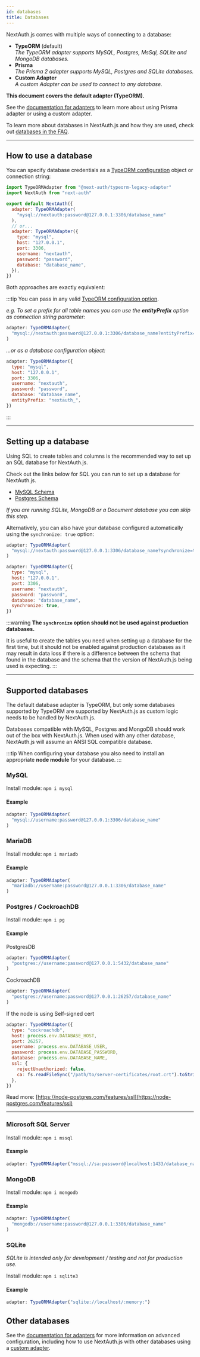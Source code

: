```yaml
---
id: databases
title: Databases
---
```


NextAuth.js comes with multiple ways of connecting to a database:

- **TypeORM** (default)<br/>
  _The TypeORM adapter supports MySQL, Postgres, MsSql, SQLite and MongoDB databases._
- **Prisma**<br/>
  _The Prisma 2 adapter supports MySQL, Postgres and SQLite databases._
- **Custom Adapter**<br/>
  _A custom Adapter can be used to connect to any database._

**This document covers the default adapter (TypeORM).**

See the [documentation for adapters](/schemas/adapters) to learn more about using Prisma adapter or using a custom adapter.

To learn more about databases in NextAuth.js and how they are used, check out [databases in the FAQ](/faq#databases).

---

## How to use a database

You can specify database credentials as a [TypeORM configuration](https://github.com/typeorm/typeorm/blob/master/docs/using-ormconfig.md) object or connection string:

```js title="pages/api/auth/[...nextauth].js"
import TypeORMAdapter from "@next-auth/typeorm-legacy-adapter"
import NextAuth from "next-auth"

export default NextAuth({
  adapter: TypeORMAdapter(
    "mysql://nextauth:password@127.0.0.1:3306/database_name"
  ),
  // or...
  adapter: TypeORMAdapter({
    type: "mysql",
    host: "127.0.0.1",
    port: 3306,
    username: "nextauth",
    password: "password",
    database: "database_name",
  }),
})
```

Both approaches are exactly equivalent:

:::tip
You can pass in any valid [TypeORM configuration option](https://github.com/typeorm/typeorm/blob/master/docs/using-ormconfig.md).

_e.g. To set a prefix for all table names you can use the **entityPrefix** option as connection string parameter:_

```js
adapter: TypeORMAdapter(
  "mysql://nextauth:password@127.0.0.1:3306/database_name?entityPrefix=nextauth_"
)
```

_…or as a database configuration object:_

```js
adapter: TypeORMAdapter({
  type: "mysql",
  host: "127.0.0.1",
  port: 3306,
  username: "nextauth",
  password: "password",
  database: "database_name",
  entityPrefix: "nextauth_",
})
```

:::

---

## Setting up a database

Using SQL to create tables and columns is the recommended way to set up an SQL database for NextAuth.js.

Check out the links below for SQL you can run to set up a database for NextAuth.js.

- [MySQL Schema](/schemas/mysql)
- [Postgres Schema](/schemas/postgres)

_If you are running SQLite, MongoDB or a Document database you can skip this step._

Alternatively, you can also have your database configured automatically using the `synchronize: true` option:

```js
adapter: TypeORMAdapter(
  "mysql://nextauth:password@127.0.0.1:3306/database_name?synchronize=true"
)
```

```js
adapter: TypeORMAdapter({
  type: "mysql",
  host: "127.0.0.1",
  port: 3306,
  username: "nextauth",
  password: "password",
  database: "database_name",
  synchronize: true,
})
```

:::warning
**The `synchronize` option should not be used against production databases.**

It is useful to create the tables you need when setting up a database for the first time, but it should not be enabled against production databases as it may result in data loss if there is a difference between the schema that found in the database and the schema that the version of NextAuth.js being used is expecting.
:::

---

## Supported databases

The default database adapter is TypeORM, but only some databases supported by TypeORM are supported by NextAuth.js as custom logic needs to be handled by NextAuth.js.

Databases compatible with MySQL, Postgres and MongoDB should work out of the box with NextAuth.js. When used with any other database, NextAuth.js will assume an ANSI SQL compatible database.

:::tip
When configuring your database you also need to install an appropriate **node module** for your database.
:::

### MySQL

Install module:
`npm i mysql`

#### Example

```js
adapter: TypeORMAdapter(
  "mysql://username:password@127.0.0.1:3306/database_name"
)
```

### MariaDB

Install module:
`npm i mariadb`

#### Example

```js
adapter: TypeORMAdapter(
  "mariadb://username:password@127.0.0.1:3306/database_name"
)
```

### Postgres / CockroachDB

Install module:
`npm i pg`

#### Example

PostgresDB

```js
adapter: TypeORMAdapter(
  "postgres://username:password@127.0.0.1:5432/database_name"
)
```

CockroachDB

```js
adapter: TypeORMAdapter(
  "postgres://username:password@127.0.0.1:26257/database_name"
)
```

If the node is using Self-signed cert

```js
adapter: TypeORMAdapter({
  type: "cockroachdb",
  host: process.env.DATABASE_HOST,
  port: 26257,
  username: process.env.DATABASE_USER,
  password: process.env.DATABASE_PASSWORD,
  database: process.env.DATABASE_NAME,
  ssl: {
    rejectUnauthorized: false,
    ca: fs.readFileSync("/path/to/server-certificates/root.crt").toString(),
  },
})
```

Read more: [https://node-postgres.com/features/ssl](https://node-postgres.com/features/ssl)

---

### Microsoft SQL Server

Install module:
`npm i mssql`

#### Example

```js
adapter: TypeORMAdapter("mssql://sa:password@localhost:1433/database_name")
```

### MongoDB

Install module:
`npm i mongodb`

#### Example

```js
adapter: TypeORMAdapter(
  "mongodb://username:password@127.0.0.1:3306/database_name"
)
```

### SQLite

_SQLite is intended only for development / testing and not for production use._

Install module:
`npm i sqlite3`

#### Example

```js
adapter: TypeORMAdapter("sqlite://localhost/:memory:")
```

## Other databases

See the [documentation for adapters](/schemas/adapters) for more information on advanced configuration, including how to use NextAuth.js with other databases using a [custom adapter](/tutorials/creating-a-database-adapter).
